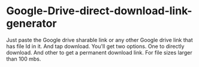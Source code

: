 # Google-Drive-direct-download-link-generator
Just paste the Google drive sharable link or any other Google drive link that has file Id in it. And tap download. You'll get two options. One to directly download. And other to get a permanent download link. For file sizes larger than 100 mbs.
